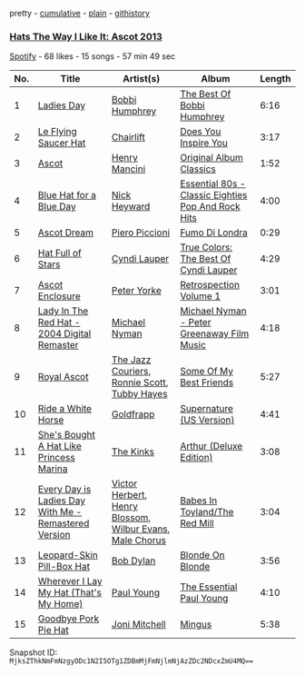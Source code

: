 pretty - [cumulative](/playlists/cumulative/2hirOuzhv3EK3AgEV2nKZn.md) - [plain](/playlists/plain/2hirOuzhv3EK3AgEV2nKZn) - [githistory](https://github.githistory.xyz/mackorone/spotify-playlist-archive/blob/main/playlists/plain/2hirOuzhv3EK3AgEV2nKZn)

### [Hats The Way I Like It: Ascot 2013](https://open.spotify.com/playlist/2hirOuzhv3EK3AgEV2nKZn)

> 

[Spotify](https://open.spotify.com/user/spotify) - 68 likes - 15 songs - 57 min 49 sec

| No. | Title | Artist(s) | Album | Length |
|---|---|---|---|---|
| 1 | [Ladies Day](https://open.spotify.com/track/0khWfNs8xZmKXQlZ3zZZUs) | [Bobbi Humphrey](https://open.spotify.com/artist/0JbqyQSsMK7TavqlR0yNON) | [The Best Of Bobbi Humphrey](https://open.spotify.com/album/25IGvmX6gTgELVvq4OtKi3) | 6:16 |
| 2 | [Le Flying Saucer Hat](https://open.spotify.com/track/3rbV20e5zoulQoj3uPbDvd) | [Chairlift](https://open.spotify.com/artist/7hAolICGSgXJuM6DUpK5rp) | [Does You Inspire You](https://open.spotify.com/album/3JuIBAoHi6gUmS3tgF4CPg) | 3:17 |
| 3 | [Ascot](https://open.spotify.com/track/7k1201dEGp3VsiGwCUo2bR) | [Henry Mancini](https://open.spotify.com/artist/2EExdpjU4SK3xnJHO5paJf) | [Original Album Classics](https://open.spotify.com/album/4LmJmpUFSDO2iz6pEXcDKO) | 1:52 |
| 4 | [Blue Hat for a Blue Day](https://open.spotify.com/track/6tmPGn3YaLKHSDin9XmrKZ) | [Nick Heyward](https://open.spotify.com/artist/2DmyIp3IBWUwRukba22G3n) | [Essential 80s \- Classic Eighties Pop And Rock Hits](https://open.spotify.com/album/61D7IT0EC6PaQ25e4HNXXu) | 4:00 |
| 5 | [Ascot Dream](https://open.spotify.com/track/7HWSFt4HdDc64EyhhW2mIc) | [Piero Piccioni](https://open.spotify.com/artist/2WPn0emjr8XPmMOT0bBcPe) | [Fumo Di Londra](https://open.spotify.com/album/4OSFYtiUeJmImSrhytWeoL) | 0:29 |
| 6 | [Hat Full of Stars](https://open.spotify.com/track/7HSQKwnJaeISGPJKUFjJyh) | [Cyndi Lauper](https://open.spotify.com/artist/2BTZIqw0ntH9MvilQ3ewNY) | [True Colors: The Best Of Cyndi Lauper](https://open.spotify.com/album/3ob0XVPoKBjrOjg0mf3zN3) | 4:29 |
| 7 | [Ascot Enclosure](https://open.spotify.com/track/2kPLUSlkTbNIm5s9GDCWAa) | [Peter Yorke](https://open.spotify.com/artist/356KdDxPATOYtRwDL6edO2) | [Retrospection Volume 1](https://open.spotify.com/album/0E12hVqS9ZDgs33SXEAmpT) | 3:01 |
| 8 | [Lady In The Red Hat \- 2004 Digital Remaster](https://open.spotify.com/track/10fDpfuAaocVMiElXC3XjA) | [Michael Nyman](https://open.spotify.com/artist/2LvhyFvUCDJ7gFuEBOcrM8) | [Michael Nyman \- Peter Greenaway Film Music](https://open.spotify.com/album/4S7bm9WEzfMatHFok770FD) | 4:18 |
| 9 | [Royal Ascot](https://open.spotify.com/track/4cF9ze6AMlspJbVCGbWpRh) | [The Jazz Couriers](https://open.spotify.com/artist/3oBOqR45cob1eJCskrYZGU), [Ronnie Scott](https://open.spotify.com/artist/2vsL5bsgAVKdkb0wHeSy0x), [Tubby Hayes](https://open.spotify.com/artist/3OQ1zZ7Es5aPGB0JR0TAJR) | [Some Of My Best Friends](https://open.spotify.com/album/0OnLEKyKFNIEh0w2UMLz2a) | 5:27 |
| 10 | [Ride a White Horse](https://open.spotify.com/track/2ZoCGNzpo4uQHJujl8MVMZ) | [Goldfrapp](https://open.spotify.com/artist/5BKsn7SCN2XmbF7apdCpRS) | [Supernature \(US Version\)](https://open.spotify.com/album/1QoKEbO1b1rqgcEjZs6n1i) | 4:41 |
| 11 | [She's Bought A Hat Like Princess Marina](https://open.spotify.com/track/2pEHjqmIRw4FdVwDAVw2rT) | [The Kinks](https://open.spotify.com/artist/1SQRv42e4PjEYfPhS0Tk9E) | [Arthur \(Deluxe Edition\)](https://open.spotify.com/album/7Ml7NYEdVdOhQfGmnoTcze) | 3:08 |
| 12 | [Every Day is Ladies Day With Me \- Remastered Version](https://open.spotify.com/track/6ar1epBrGNFmdE4dK2jN9U) | [Victor Herbert](https://open.spotify.com/artist/4KKrqNQzDsogR5DCD9a9fv), [Henry Blossom](https://open.spotify.com/artist/1RlZCh7F1xRwZYZqUNCYna), [Wilbur Evans](https://open.spotify.com/artist/1u3JFfqe12MVXlhm8aTMuj), [Male Chorus](https://open.spotify.com/artist/50qo8RvRhI4EDfvCk04Tl0) | [Babes In Toyland/The Red Mill](https://open.spotify.com/album/6pgLxr9IM0drGAdJK6rxr2) | 3:04 |
| 13 | [Leopard\-Skin Pill\-Box Hat](https://open.spotify.com/track/6aeOSY6fPsvGTzyXi65pNY) | [Bob Dylan](https://open.spotify.com/artist/74ASZWbe4lXaubB36ztrGX) | [Blonde On Blonde](https://open.spotify.com/album/4NP1rhnsPdYpnyJP0p0k0L) | 3:56 |
| 14 | [Wherever I Lay My Hat \(That's My Home\)](https://open.spotify.com/track/04N18CfIbOJPnVLGOKgJNB) | [Paul Young](https://open.spotify.com/artist/6rqU9HQ57NYGBnBzbrY3a4) | [The Essential Paul Young](https://open.spotify.com/album/0IHmWU4OIPZaW86nIeYeiv) | 4:10 |
| 15 | [Goodbye Pork Pie Hat](https://open.spotify.com/track/10lt3FoAtLN0Y4tL9i3FT9) | [Joni Mitchell](https://open.spotify.com/artist/5hW4L92KnC6dX9t7tYM4Ve) | [Mingus](https://open.spotify.com/album/33vCXtlecxvFyBcoICxMYx) | 5:38 |

Snapshot ID: `MjksZThkNmFmNzgyODc1N2I5OTg1ZDBmMjFmNjlmNjAzZDc2NDcxZmU4MQ==`

